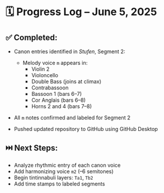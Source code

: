 # 🗓️ Progress Log – June 5, 2025

## ✅ Completed:
- Canon entries identified in *Stufen*, Segment 2:
  - Melody voice `m` appears in:  
    - Violin 2  
    - Violoncello  
    - Double Bass (joins at climax)  
    - Contrabassoon  
    - Bassoon 1 (bars 6–7)  
    - Cor Anglais (bars 6–8)  
    - Horns 2 and 4 (bars 7–8)

- All `m` notes confirmed and labeled for Segment 2
- Pushed updated repository to GitHub using GitHub Desktop

## ⏭️ Next Steps:
- Analyze rhythmic entry of each canon voice
- Add harmonizing voice `m2` (–6 semitones)
- Begin tintinnabuli layers: `Ta1`, `Tb2`
- Add time stamps to labeled segments

